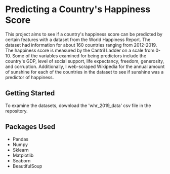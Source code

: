 # Predicting a Country's Happiness Score 

This project aims to see if a country's happiness score can be predicted by certain features with a dataset from the World Happiness Report. The dataset had information for about 160 countries ranging from 2012-2019. The happiness score is measured by the Cantril Ladder on a scale from 0-10. Some of the variables examined for being predictors include the country's GDP, level of social support, life expectancy, freedom, generosity, and corruption. Additionally, I web-scraped Wikipedia for the annual amount of sunshine for each of the countries in the dataset to see if sunshine was a predictor of happiness.


## Getting Started
To examine the datasets, download the 'whr_2019_data' csv file in the repository. 

## Packages Used
* Pandas
* Numpy
* Sklearn
* Matplotlib
* Seaborn
* BeautifulSoup
